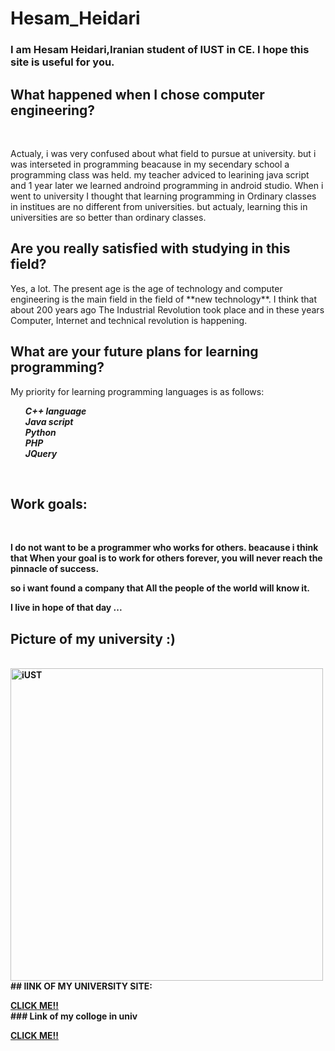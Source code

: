 # Hesam_Heidari
### I am Hesam Heidari,Iranian student of IUST in CE. I hope this site is useful for you.

## What happened when I chose computer engineering? 
<br>
<p> 
Actualy, i was very confused about what field to pursue at university. but i was interseted in programming beacause in my secendary school a programming class was held. my teacher adviced to learining java script and 1 year later we learned androind programming in android studio.
When i went to university I thought that learning programming in Ordinary classes in institues are no different from universities. but actualy, learning this in universities are so better than ordinary classes.
<br>
 
## Are you really satisfied with studying in this field? 
<p> 
Yes, a lot. The present age is the age of technology and computer engineering is the main field in the field of **new technology**. 
I think that about 200 years ago The Industrial Revolution took place and in these years Computer, Internet and technical revolution is happening. 
 

## What are your future plans for learning programming? 
<p>
 My priority for learning programming languages is as follows: 
 <br>
 
 <p> 

 <ol>
<strong><em>C++ language</em><br>
<strong><em>Java script</em><br>
<strong><em>Python</em><br>
<strong><em>PHP</em><br>
<strong><em>JQuery</em><br>
</ol>
 
 <br>
 
 
## Work goals:
<br>
<p> 
I do not want to be a programmer who works<b> for others</b>. beacause i think that When your goal is to work for others forever, you will never reach the pinnacle of success. <br>

so i want found a company that All the people of the world will know it. <br>

I live in hope of that day ... 
<br>
  
 ## Picture of my university :)
 <br>
<img src="https://lh3.googleusercontent.com/proxy/zlAaWrQcGWskZ0Xb3HYqBLkskLpmSf0M4HLrHQn9ywNpBdjHw2bJ8rK0qCpJUDVpIoEkntqd-jabPZesXS76crUZd6KjsbBnNJ-6jmGfhmlZDLcumA" alt="iUST" width="500" height="500">

<br>
 ## lINK OF MY UNIVERSITY SITE:
 <br>
 <P>
 <a href="http://iust.ac.ir/">CLICK ME!!</a>
 
 <br>
 ### Link of my colloge in univ
<br> 
 
 <P>
 <a href="http://ce.iust.ac.ir/">CLICK ME!!</a>



